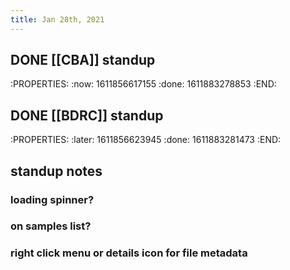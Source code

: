 ```yaml
---
title: Jan 28th, 2021
---
```


## DONE [[CBA]] standup
:PROPERTIES:
:now: 1611856617155
:done: 1611883278853
:END:
## DONE [[BDRC]] standup
:PROPERTIES:
:later: 1611856623945
:done: 1611883281473
:END:
## standup notes
### loading spinner?
### on samples list?
### right click menu or details icon for file metadata
